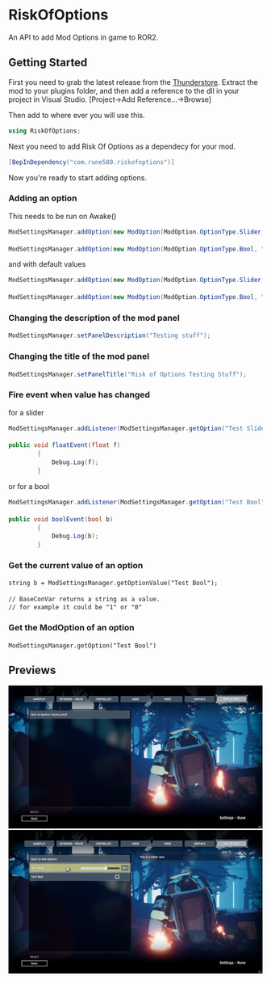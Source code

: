 # RiskOfOptions
An API to add Mod Options in game to ROR2.

## Getting Started
First you need to grab the latest release from the [Thunderstore](https://thunderstore.io/package/Rune48a891aab771429d/Risk_Of_Options/).
Extract the mod to your plugins folder, and then add a reference to the dll in your project in Visual Studio. [Project->Add Reference...->Browse]

Then add to where ever you will use this.
```C#
using RiskOfOptions;
```

Next you need to add Risk Of Options as a dependecy for your mod.
```C#
[BepInDependency("com.rune580.riskofoptions")]
```

Now you're ready to start adding options.

### Adding an option
This needs to be run on Awake()
```C#
ModSettingsManager.addOption(new ModOption(ModOption.OptionType.Slider, "Test Slider", "This is a Slider test."));

ModSettingsManager.addOption(new ModOption(ModOption.OptionType.Bool, "Test Bool", "This is a Bool test."));
```
and with default values
```C#
ModSettingsManager.addOption(new ModOption(ModOption.OptionType.Slider, "Test Slider", "This is a Slider test.", "20"));

ModSettingsManager.addOption(new ModOption(ModOption.OptionType.Bool, "Test Bool", "This is a Bool test.", "1"));
```


### Changing the description of the mod panel
```C#
ModSettingsManager.setPanelDescription("Testing stuff");
```

### Changing the title of the mod panel
```C#
ModSettingsManager.setPanelTitle("Risk of Options Testing Stuff");
```

### Fire event when value has changed
for a slider
```C#
ModSettingsManager.addListener(ModSettingsManager.getOption("Test Slider"), new UnityEngine.Events.UnityAction<float>(floatEvent));

public void floatEvent(float f)
        {
            Debug.Log(f);
        }
```
or for a bool
```C#
ModSettingsManager.addListener(ModSettingsManager.getOption("Test Bool"), new UnityEngine.Events.UnityAction<bool>(boolEvent));

public void boolEvent(bool b)
        {
            Debug.Log(b);
        }
```

### Get the current value of an option
```
string b = ModSettingsManager.getOptionValue("Test Bool");

// BaseConVar returns a string as a value.
// for example it could be "1" or "0"

```

### Get the ModOption of an option
```
ModSettingsManager.getOption("Test Bool")
```

## Previews

![Preview 1](/images/example1.jpg)
![Preview 2](/images/example2.jpg)

